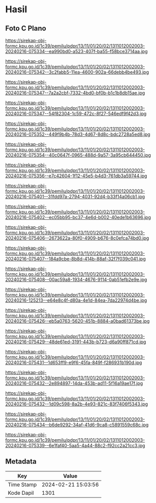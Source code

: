 # Hasil

## Foto C Plano

https://sirekap-obj-formc.kpu.go.id/1c39/pemilu/pdpr/13/11/01/20/02/1311012002003-20240216-075334--ea990bd0-a523-407f-ba55-f58bce3714aa.jpg

https://sirekap-obj-formc.kpu.go.id/1c39/pemilu/pdpr/13/11/01/20/02/1311012002003-20240216-075342--3c2fabb5-11ea-4600-902a-66debb4be493.jpg

https://sirekap-obj-formc.kpu.go.id/1c39/pemilu/pdpr/13/11/01/20/02/1311012002003-20240216-075347--7a2a2cbf-7332-4bd0-bf0b-b1c1b8db15ae.jpg

https://sirekap-obj-formc.kpu.go.id/1c39/pemilu/pdpr/13/11/01/20/02/1311012002003-20240216-075347--54f82304-1c59-472c-8f27-546edf9f42d3.jpg

https://sirekap-obj-formc.kpu.go.id/1c39/pemilu/pdpr/13/11/01/20/02/1311012002003-20240216-075352--449f9b4b-78d3-4d67-8d8c-bdc2728a5ed8.jpg

https://sirekap-obj-formc.kpu.go.id/1c39/pemilu/pdpr/13/11/01/20/02/1311012002003-20240216-075354--40c0647f-0965-488d-9a57-3a95cb644450.jpg

https://sirekap-obj-formc.kpu.go.id/1c39/pemilu/pdpr/13/11/01/20/02/1311012002003-20240216-075356--e7c42604-1f12-45e5-b4d3-761db3a59744.jpg

https://sirekap-obj-formc.kpu.go.id/1c39/pemilu/pdpr/13/11/01/20/02/1311012002003-20240216-075401--31fdd97a-2794-4031-92d4-b33f14a06cb1.jpg

https://sirekap-obj-formc.kpu.go.id/1c39/pemilu/pdpr/13/11/01/20/02/1311012002003-20240216-075402--ec05bb95-bc37-4e6d-b002-40ede1b63696.jpg

https://sirekap-obj-formc.kpu.go.id/1c39/pemilu/pdpr/13/11/01/20/02/1311012002003-20240216-075406--2673622a-80f0-4909-b676-8c0efca74bd0.jpg

https://sirekap-obj-formc.kpu.go.id/1c39/pemilu/pdpr/13/11/01/20/02/1311012002003-20240216-075407--184a9cbe-8b8d-414b-88af-32f7f039c041.jpg

https://sirekap-obj-formc.kpu.go.id/1c39/pemilu/pdpr/13/11/01/20/02/1311012002003-20240216-075408--00ac59a8-1934-4676-9114-0ab51efb2e9e.jpg

https://sirekap-obj-formc.kpu.go.id/1c39/pemilu/pdpr/13/11/01/20/02/1311012002003-20240216-125213--e64e8c4f-d80a-4e1d-84ea-7da22974d4be.jpg

https://sirekap-obj-formc.kpu.go.id/1c39/pemilu/pdpr/13/11/01/20/02/1311012002003-20240216-075426--eb5a0763-5620-451b-8884-a0bad61373be.jpg

https://sirekap-obj-formc.kpu.go.id/1c39/pemilu/pdpr/13/11/01/20/02/1311012002003-20240216-075429--48de61ed-3191-443b-b723-d6a90ff871cd.jpg

https://sirekap-obj-formc.kpu.go.id/1c39/pemilu/pdpr/13/11/01/20/02/1311012002003-20240216-075431--1d653ff9-e9f6-45fa-849f-f286931b190d.jpg

https://sirekap-obj-formc.kpu.go.id/1c39/pemilu/pdpr/13/11/01/20/02/1311012002003-20240216-075432--2e894897-14da-453b-ad11-5f16a19ae17f.jpg

https://sirekap-obj-formc.kpu.go.id/1c39/pemilu/pdpr/13/11/01/20/02/1311012002003-20240216-075432--1d09c598-8a2b-4e93-821c-83f7406f5343.jpg

https://sirekap-obj-formc.kpu.go.id/1c39/pemilu/pdpr/13/11/01/20/02/1311012002003-20240216-075434--b6de9292-34af-41d6-9ca8-c5891559c68c.jpg

https://sirekap-obj-formc.kpu.go.id/1c39/pemilu/pdpr/13/11/01/20/02/1311012002003-20240216-075339--6e1faf40-5aa5-4a44-88c2-f92cc2a21cc3.jpg


## Metadata

| Key        | Value               |
| ---------- | ------------------- |
| Time Stamp | 2024-02-21 15:03:56 |
| Kode Dapil | 1301                |




